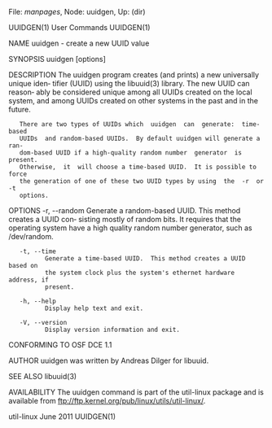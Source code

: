 File: *manpages*,  Node: uuidgen,  Up: (dir)

UUIDGEN(1)                       User Commands                      UUIDGEN(1)



NAME
       uuidgen - create a new UUID value

SYNOPSIS
       uuidgen [options]

DESCRIPTION
       The uuidgen program creates (and prints) a new universally unique iden‐
       tifier (UUID) using the libuuid(3) library.  The new UUID  can  reason‐
       ably  be considered unique among all UUIDs created on the local system,
       and among UUIDs created on other systems in the past and in the future.

       There are two types of UUIDs which  uuidgen  can  generate:  time-based
       UUIDs  and random-based UUIDs.  By default uuidgen will generate a ran‐
       dom-based UUID if a high-quality random number  generator  is  present.
       Otherwise,  it  will choose a time-based UUID.  It is possible to force
       the generation of one of these two UUID types by using  the  -r  or  -t
       options.

OPTIONS
       -r, --random
              Generate  a  random-based UUID.  This method creates a UUID con‐
              sisting mostly of random bits.  It requires that  the  operating
              system  have  a  high  quality  random number generator, such as
              /dev/random.

       -t, --time
              Generate a time-based UUID.  This method creates a UUID based on
              the system clock plus the system's ethernet hardware address, if
              present.

       -h, --help
              Display help text and exit.

       -V, --version
              Display version information and exit.

CONFORMING TO
       OSF DCE 1.1

AUTHOR
       uuidgen was written by Andreas Dilger for libuuid.

SEE ALSO
       libuuid(3)

AVAILABILITY
       The uuidgen command is part of the util-linux package and is  available
       from ftp://ftp.kernel.org/pub/linux/utils/util-linux/.



util-linux                         June 2011                        UUIDGEN(1)
